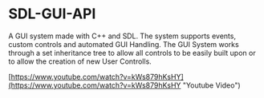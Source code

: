 SDL-GUI-API
===========
A GUI system made with C++ and SDL. The system supports events, custom controls and automated GUI Handling. The GUI System works through a set inheritance tree to allow all controls to be easily built upon or to allow the creation of new User Controlls.

[https://www.youtube.com/watch?v=kWs879hKsHY](https://www.youtube.com/watch?v=kWs879hKsHY "Youtube Video")
